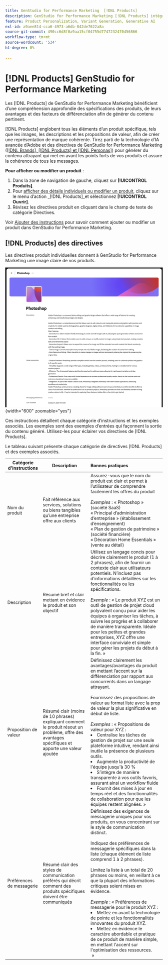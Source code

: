 ```yaml
---
title: GenStudio for Performance Marketing  [!DNL Products]
description: GenStudio for Performance Marketing [!DNL Products] intègre tous les aspects de votre produit (images, descriptions et propositions de valeur) afin de créer un contenu pertinent qui met en évidence les points forts du produit et maintient la cohérence des messages du produit.
feature: Product Personalization, Variant Generation, Generative AI
exl-id: a9aee814-cca6-4973-a6db-842de7622a8a
source-git-commit: 490cc6d8f0a9aa15cf04755d7747232470456866
workflow-type: tm+mt
source-wordcount: '534'
ht-degree: 0%

---
```


# [!DNL Products] GenStudio for Performance Marketing

Les [!DNL Products] de GenStudio for Performance Marketing bénéficient d’une compréhension approfondie des spécifications des produits, de leurs avantages et des facteurs de différenciation afin de générer du contenu pertinent.

[!DNL Products] englobent tous les éléments d’un produit spécifique, tels que les images, les descriptions et les propositions de valeur, afin de créer une représentation de marque cohérente. Tirez parti de la technologie d’IA avancée d’Adobe et des directives de GenStudio for Performance Marketing ([[!DNL Brands],  [!DNL Products] et  [!DNL Personas]](/help/user-guide/guidelines/overview.md)) pour générer du contenu attrayant qui met en avant les points forts de vos produits et assure la cohérence de tous les messages.

**Pour afficher ou modifier un produit** :

1. Dans la zone de navigation de gauche, cliquez sur **[!UICONTROL Produits]**.
1. Pour [afficher des détails individuels ou modifier un produit](add-guidelines.md#manage-products), cliquez sur le menu d’action _[!DNL Products]_et sélectionnez **[!UICONTROL Ouvrir]**.
1. Révisez les directives produit en cliquant dans le champ de texte de catégorie Directives.

Voir [Ajouter des instructions](add-guidelines.md) pour savoir comment ajouter ou modifier un produit dans GenStudio for Performance Marketing.

## [!DNL Products] des directives

Les directives produit individuelles donnent à GenStudio for Performance Marketing une image claire de vos produits.

![Directives relatives aux produits](/help/assets/products.png){width="600" zoomable="yes"}

Ces instructions détaillent chaque catégorie d’instructions et les exemples associés. Les exemples sont des exemples d’entrées qui façonnent la sortie du contenu généré. Utilisez-les pour éclairer vos directives de [!DNL Products].

Le tableau suivant présente chaque catégorie de directives [!DNL Products] et des exemples associés.

| Catégorie d&#39;instructions | Description | Bonnes pratiques |
| ------------------| ----------------| :---------- |
| Nom du produit | Fait référence aux services, solutions ou biens tangibles qu’une entreprise offre aux clients | Assurez-vous que le nom du produit est clair et permet à l’utilisateur de comprendre facilement les offres du produit <br><br>_Exemples_ : « Photoshop » (société SaaS)<br> « Principal d’administration d’entreprise » (établissement d’enseignement)<br> « Plan de gestion de patrimoine » (société financière)<br> « Décoration Home Essentials » (vente au détail) |
| Description | Résumé bref et clair mettant en évidence le produit et son objectif | Utilisez un langage concis pour décrire clairement le produit (1 à 2 phrases), afin de fournir un contexte clair aux utilisateurs potentiels. N’incluez pas d’informations détaillées sur les fonctionnalités ou les spécifications.<br><br>_Exemple_ : « Le produit XYZ est un outil de gestion de projet cloud polyvalent conçu pour aider les équipes à organiser les tâches, à suivre les progrès et à collaborer de manière transparente. Idéale pour les petites et grandes entreprises, XYZ offre une interface conviviale et simple pour gérer les projets du début à la fin. » |
| Proposition de valeur | Résumé clair (moins de 10 phrases) expliquant comment le produit résout un problème, offre des avantages spécifiques et apporte une valeur ajoutée | Définissez clairement les avantages/avantages du produit en mettant l’accent sur la différenciation par rapport aux concurrents dans un langage attrayant.<br><br>Fournissez des propositions de valeur au format liste avec la prop de valeur la plus significative en début de liste.<br><br>_Exemples_ : « Propositions de valeur pour XYZ :<br><li>Centralise les tâches de gestion de projet sur une seule plateforme intuitive, rendant ainsi inutile la présence de plusieurs outils.</li><li>Augmente la productivité de l&#39;équipe jusqu&#39;à 30 %</li><li>S’intègre de manière transparente à vos outils favoris, assurant ainsi un workflow fluide</li><li>Fournit des mises à jour en temps réel et des fonctionnalités de collaboration pour que les équipes restent alignées. »</li> |
| Préférences de messagerie | Résumé clair des styles de communication préférés qui décrit comment des produits spécifiques doivent être communiqués | Définissez des exigences de messagerie uniques pour vos produits, en vous concentrant sur le style de communication distinct.<br><br>Indiquez des préférences de messagerie spécifiques dans la liste (chaque élément de liste comprend 1 à 2 phrases).<br><br>Limitez la liste à un total de 20 phrases ou moins, en veillant à ce que la plupart des informations critiques soient mises en évidence.<br><br>_Exemple_ : « Préférences de messagerie pour le produit XYZ :<li>Mettez en avant la technologie de pointe et les fonctionnalités innovantes du produit XYZ.</li><li>Mettez en évidence le caractère abordable et pratique de ce produit de manière simple, en mettant l&#39;accent sur l&#39;optimisation des ressources.</li> » |
